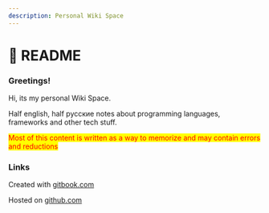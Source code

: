 ```yaml
---
description: Personal Wiki Space
---
```


# 🍞 README

### Greetings!

Hi, its my personal Wiki Space.

Half english, half русские notes about programming languages, frameworks and other tech stuff.



<mark style="color:red;">Most of this content is written as a way to memorize and may contain errors and reductions</mark>

### Links

Created with [gitbook.com](https://gitbook.com)

Hosted on [github.com](http://github.com)
